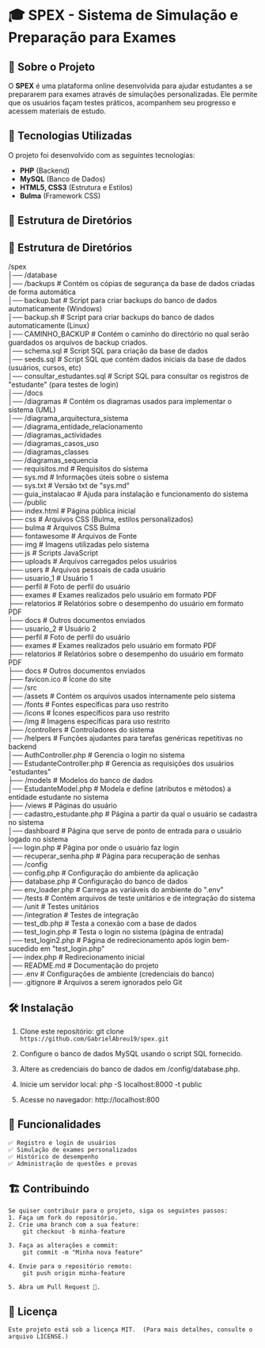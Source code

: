 # 🎓 SPEX - Sistema de Simulação e Preparação para Exames

## 📌 Sobre o Projeto
O **SPEX** é uma plataforma online desenvolvida para ajudar estudantes a se prepararem para exames através de simulações personalizadas. Ele permite que os usuários façam testes práticos, acompanhem seu progresso e acessem materiais de estudo.

## 🚀 Tecnologias Utilizadas
O projeto foi desenvolvido com as seguintes tecnologias:
- **PHP** (Backend)
- **MySQL** (Banco de Dados)
- **HTML5, CSS3** (Estrutura e Estilos)
- **Bulma** (Framework CSS)

## 📂 Estrutura de Diretórios

## 📂 Estrutura de Diretórios

/spex  
    │── /database  
        │── /backups # Contém os cópias de segurança da base de dados criadas de forma automática  
        │── backup.bat # Script para criar backups do banco de dados automaticamente (Windows)  
        │── backup.sh # Script para criar backups do banco de dados automaticamente (Linux)  
        │── CAMINHO_BACKUP # Contém o caminho do directório no qual serão guardados os arquivos de backup criados.  
        │── schema.sql # Script SQL para criação da base de dados  
        │── seeds.sql # Script SQL que contém dados iniciais da base de dados (usuários, cursos, etc)  
        │── consultar_estudantes.sql # Script SQL para consultar os registros de "estudante" (para testes de login)  
    │── /docs  
        │── /diagramas # Contém os diagramas usados para implementar o sistema (UML)  
            │── /diagrama_arquitectura_sistema  
            │── /diagrama_entidade_relacionamento  
            │── /diagramas_actividades  
            │── /diagramas_casos_uso  
            │── /diagramas_classes  
            │── /diagramas_sequencia  
            │── requisitos.md # Requisitos do sistema  
            │── sys.md # Informações úteis sobre o sistema  
            │── sys.txt # Versão txt de "sys.md"  
            │── guia_instalacao # Ajuda para instalação e funcionamento do sistema  
    │── /public  
        ├── index.html # Página pública inicial  
        ├── css # Arquivos CSS (Bulma, estilos personalizados)  
            ├── bulma # Arquivos CSS Bulma  
            ├── fontawesome # Arquivos de Fonte  
        ├── img # Imagens utilizadas pelo sistema  
        ├── js # Scripts JavaScript  
        ├── uploads # Arquivos carregados pelos usuários  
            ├── users # Arquivos pessoais de cada usuário  
                ├── usuario_1 # Usuário 1  
                    ├── perfil # Foto de perfil do usuário  
                    ├── exames # Exames realizados pelo usuário em formato PDF  
                    ├── relatorios # Relatórios sobre o desempenho do usuário em formato PDF  
                    ├── docs # Outros documentos enviados  
                ├── usuario_2 # Usuário 2  
                    ├── perfil # Foto de perfil do usuário  
                    ├── exames # Exames realizados pelo usuário em formato PDF  
                    ├── relatorios # Relatórios sobre o desempenho do usuário em formato PDF  
                    ├── docs # Outros documentos enviados  
        ├── favicon.ico # Ícone do site  
    │── /src  
        │── /assets # Contém os arquivos usados internamente pelo sistema  
            │── /fonts # Fontes específicas para uso restrito  
            │── /icons # Ícones específicos para uso restrito  
            │── /img # Imagens específicas para uso restrito  
        ├── /controllers # Controladores do sistema  
            │── /helpers # Funções ajudantes para tarefas genéricas repetitivas no backend  
            │── AuthController.php # Gerencia o login no sistema  
            │── EstudanteController.php # Gerencia as requisições dos usuários "estudantes"  
        ├── /models # Modelos do banco de dados  
            │── EstudanteModel.php # Modela e define (atributos e métodos) a entidade estudante no sistema  
        ├── /views # Páginas do usuário  
            │── cadastro_estudante.php # Página a partir da qual o usuário se cadastra no sistema  
            │── dashboard # Página que serve de ponto de entrada para o usuário logado no sistema  
            │── login.php # Página por onde o usuário faz login  
            │── recuperar_senha.php # Página para recuperação de senhas  
        │── /config  
            │── config.php # Configuração do ambiente da aplicação  
            ├── database.php # Configuração do banco de dados  
            │── env_loader.php # Carrega as variáveis do ambiente do ".env"  
    │── /tests # Contém arquivos de teste unitários e de integração do sistema  
        │── /unit # Testes unitários  
        │── /integration # Testes de integração  
        │── test_db.php # Testa a conexão com a base de dados  
        │── test_login.php # Testa o login no sistema (página de entrada)  
        │── test_login2.php # Página de redirecionamento após login bem-sucedido em "test_login.php"  
│── index.php # Redirecionamento inicial  
│── README.md # Documentação do projeto  
│── .env # Configurações de ambiente (credenciais do banco)  
│── .gitignore # Arquivos a serem ignorados pelo Git  


## 🛠️ Instalação
1. Clone este repositório: 
   git clone `https://github.com/GabrielAbreu19/spex.git`

2. Configure o banco de dados MySQL usando o script SQL fornecido.

3. Altere as credenciais do banco de dados em /config/database.php.

4. Inicie um servidor local:
    php -S localhost:8000 -t public

5. Acesse no navegador:
    http://localhost:800

## 📌 Funcionalidades
    ✅ Registro e login de usuários
    ✅ Simulação de exames personalizados
    ✅ Histórico de desempenho
    ✅ Administração de questões e provas

## 🏗️ Contribuindo
    Se quiser contribuir para o projeto, siga os seguintes passos:
    1. Faça um fork do repositório.
    2. Crie uma branch com a sua feature:
        git checkout -b minha-feature

    3. Faça as alterações e commit:
        git commit -m "Minha nova feature"

    4. Envie para o repositório remoto:
        git push origin minha-feature

    5. Abra um Pull Request 🚀.

## 📄 Licença
    Este projeto está sob a licença MIT.  (Para mais detalhes, consulte o arquivo LICENSE.)